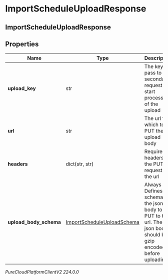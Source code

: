 # ImportScheduleUploadResponse

## ImportScheduleUploadResponse

## Properties

|Name | Type | Description | Notes|
|------------ | ------------- | ------------- | -------------|
| **upload_key** | str | The key to pass to the secondary request to start processing of the upload | [optional] |
| **url** | str | The url to which to PUT the upload body | [optional] |
| **headers** | dict(str, str) | Required headers for the PUT request to the url | [optional] |
| **upload_body_schema** | [ImportScheduleUploadSchema](ImportScheduleUploadSchema) | Always null. Defines the schema of the json body to be PUT to the url. The json body should be gzip encoded before uploading | [optional] |



_PureCloudPlatformClientV2 224.0.0_
